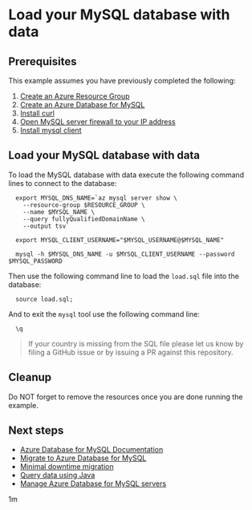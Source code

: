 
# Load your MySQL database with data

## Prerequisites

This example assumes you have previously completed the following:

1. [Create an Azure Resource Group](../../group/create/)
1. [Create an Azure Database for MySQL](../create/)
1. [Install curl](https://curl.haxx.se/download.html)
1. [Open MySQL server firewall to your IP address](../open-firewall-to-your-ip/)
1. [Install mysql client](https://dev.mysql.com/downloads/)

## Load your MySQL database with data

To load the MySQL database with data execute the following command lines to
connect to the database:

```shell
  export MYSQL_DNS_NAME=`az mysql server show \
    --resource-group $RESOURCE_GROUP \
    --name $MYSQL_NAME \
    --query fullyQualifiedDomainName \
    --output tsv`

  export MYSQL_CLIENT_USERNAME="$MYSQL_USERNAME@$MYSQL_NAME"

  mysql -h $MYSQL_DNS_NAME -u $MYSQL_CLIENT_USERNAME --password $MYSQL_PASSWORD
```

Then use the following command line to load the `load.sql` file into the
database:

```shell
  source load.sql;
```

And to exit the `mysql` tool use the following command line:

```shell
  \q
```

>
> If your country is missing from the SQL file please let us know by filing a
> GitHub issue or by issuing a PR against this repository.
>

## Cleanup

Do NOT forget to remove the resources once you are done running the example.

## Next steps

* [Azure Database for MySQL Documentation](https://docs.microsoft.com/en-us/azure/mysql/)
* [Migrate to Azure Database for MySQL](https://datamigration.microsoft.com/scenario/mysql-to-azuremysql)
* [Minimal downtime migration](https://docs.microsoft.com/en-us/azure/mysql/howto-migrate-online)
* [Query data using Java](https://docs.microsoft.com/en-us/azure/mysql/connect-java)
* [Manage Azure Database for MySQL servers](https://docs.microsoft.com/en-us/cli/azure/mysql)

1m
